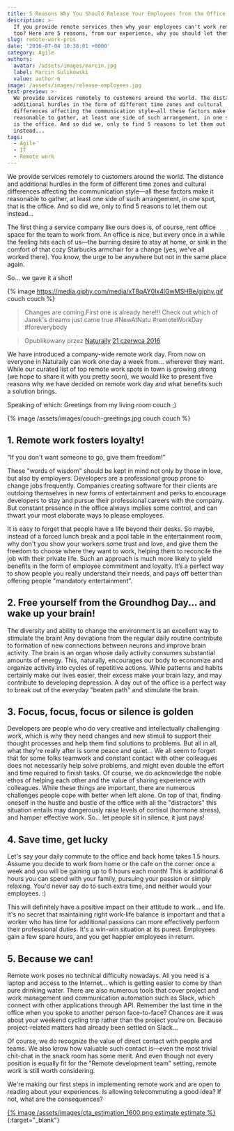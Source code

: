 ```yaml
---
title: 5 Reasons Why You Should Release Your Employees from the Office
description: >-
  If you provide remote services then why your employees can't work remotely
  too? Here are 5 reasons, from our experience, why you should let them!
slug: remote-work-pros
date: '2016-07-04 10:38:01 +0000'
category: Agile
authors:
  avatar: /assets/images/marcin.jpg
  label: Marcin Sulikowski
  value: author-6
image: /assets/images/release-employees.jpg
text-preview: >-
  We provide services remotely to customers around the world. The distance and
  additional hurdles in the form of different time zones and cultural
  differences affecting the communication style—all these factors make it
  reasonable to gather, at least one side of such arrangement, in one spot, that
  is the office. And so did we, only to find 5 reasons to let them out
  instead...
tags:
  - Agile
  - IT
  - Remote work
---
```


We provide services remotely to customers around the world. The distance and additional hurdles in the form of different time zones and cultural differences affecting the communication style—all these factors make it reasonable to gather, at least one side of such arrangement, in one spot, that is the office. And so did we, only to find 5 reasons to let them out instead...

The first thing a service company like ours does is, of course, rent office space for the team to work from. An office is nice, but every once in a while the feeling hits each of us—the burning desire to stay at home, or sink in the comfort of that cozy Starbucks armchair for a change (yes, we've all worked there). You know, the urge to be anywhere but not in the same place again.

So… we gave it a shot!

{% image https://media.giphy.com/media/xT8qAY0Ix4lGwMSHBe/giphy.gif couch couch %}



> Changes are coming.First one is already here!!! Check out which of Janek's dreams just came true #NewAtNatu #remoteWorkDay #foreverybody

> Opublikowany przez [Naturaily](https://www.facebook.com/Naturaily/)  [21 czerwca 2016](https://www.facebook.com/Naturaily/posts/1095630243834137)



We have introduced a company-wide remote work day. From now on everyone in Naturaily can work one day a week from… wherever they want. While our curated list of top remote work spots in town is growing strong (we hope to share it with you pretty soon), we would like to present five reasons why we have decided on remote work day and what benefits such a solution brings.

Speaking of which: Greetings from my living room couch ;)

{% image /assets/images/couch-greetings.jpg couch couch %}


## 1. Remote work fosters loyalty! ##

   “If you don't want someone to go, give them freedom!”

   These "words of wisdom" should be kept in mind not only by those in love, but also by employers. Developers are a professional group prone to change jobs frequently. Companies creating software for their clients are outdoing themselves in new forms of entertainment and perks to encourage developers to stay and pursue their professional careers with the company. But constant presence in the office always implies some control, and can thwart your most elaborate ways to please employees.

   It is easy to forget that people have a life beyond ​their desks. So maybe, instead of a forced lunch break and a pool table in the entertainment room, why don't you show your workers some trust and love, and give them the freedom to choose where they want to work, helping them to reconcile the job with their private life. Such an approach is much more likely to yield benefits in the form of employee commitment and loyalty. It’s a perfect way to show people you really understand their needs, and pays off better than offering people "mandatory entertainment”.

## 2. Free yourself from the Groundhog Day... and wake up your brain! ##

   The diversity and ability to change the environment is an excellent way to stimulate the brain! Any deviations from the regular daily routine contribute to formation of new connections between neurons and improve brain activity. The brain is an organ whose daily activity consumes substantial amounts of energy. This, naturally, encourages our body to economize and organize activity into cycles of repetitive actions. While patterns and habits certainly make our lives easier, their excess make your brain lazy, and may contribute to developing depression. A day out of the office is a perfect way to break out of the everyday "beaten path" and stimulate the brain.

## 3. Focus, focus, focus or silence is golden ##

   Developers are people who do very creative and intellectually challenging work, which is why they need changes and new stimuli to support their thought processes and help them find solutions to problems. But all in all, what they're really after is some peace and quiet... We all seem to forget that for some folks teamwork and constant contact with other colleagues does not necessarily help solve problems, and might even double the effort and time required to finish tasks. Of course, we do acknowledge the noble ethos of helping each other and the value of sharing experience with colleagues. While these things are important, there are numerous challenges people cope with better when left alone. On top of that, finding oneself in the hustle and bustle of the office with all the "distractors" this situation entails may dangerously raise levels of cortisol (hormone stress), and hamper effective work. So… let people sit in silence, it just pays!

## 4. Save time, get lucky ##

   Let's say your daily commute to the office and back home takes 1.5 hours. Assume you decide to work from home or the cafe on the corner once a week and you will be gaining up to 6 hours each month! This is additional 6 hours you can spend with your family, pursuing your passion or simply relaxing. You'd never say do to such extra time, and neither would your employees. :)

   This will definitely have a positive impact on their attitude to work... and life. It's no secret that maintaining right work-life balance is important and that a worker who has time for additional passions can more effectively perform their professional duties. It's a win-win situation at its purest. Employees gain a few spare hours, and you get happier employees in return.

## 5. Because we can! ##

   Remote work poses no technical difficulty nowadays. All you need is a laptop and access to the Internet… which is getting easier to come by than pure drinking water. There are also numerous tools that cover project and work management and communication automation such as Slack, which connect with other applications through API. Remember the last time in the office when you spoke to another person face-to-face? Chances are it was about your weekend cycling trip rather than the project you’re on. Because project-related matters had already been settled on Slack...

   Of course, we do recognize the value of direct contact with people and teams. We also know how valuable such contact is—even the most trivial chit-chat in the snack room has some merit. And even though not every position is equally fit for the "Remote development team" setting, remote work is still worth considering.

   We're making our first steps in implementing remote work and are open to reading about your experiences. Is allowing telecommuting a good idea? If not, what are the consequences?

[{% image /assets/images/cta_estimation_1600.png estimate estimate %}](https://naturaily.com/get-an-estimate){:target="_blank"}
